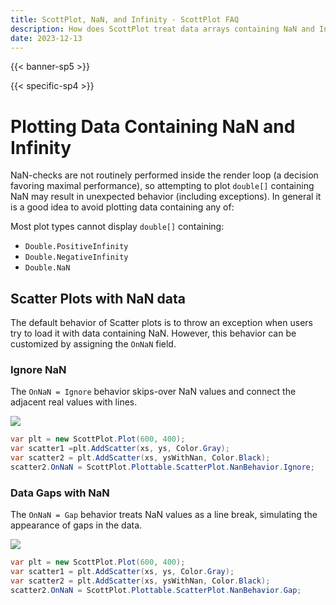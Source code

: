 ```yaml
---
title: ScottPlot, NaN, and Infinity - ScottPlot FAQ
description: How does ScottPlot treat data arrays containing NaN and Infinity?
date: 2023-12-13
---
```


{{< banner-sp5 >}}

{{< specific-sp4 >}}

# Plotting Data Containing NaN and Infinity

NaN-checks are not routinely performed inside the render loop (a decision favoring maximal performance), so attempting to plot `double[]` containing NaN may result in unexpected behavior (including exceptions). In general it is a good idea to avoid plotting data containing any of:

Most plot types cannot display `double[]` containing:
* `Double.PositiveInfinity`
* `Double.NegativeInfinity`
* `Double.NaN`

## Scatter Plots with NaN data

The default behavior of Scatter plots is to throw an exception when users try to load it with data containing NaN. However, this behavior can be customized by assigning the `OnNaN` field.

### Ignore NaN

The `OnNaN = Ignore` behavior skips-over NaN values and connect the adjacent real values with lines.

![](scatter_nan_ignore.png)

```cs
var plt = new ScottPlot.Plot(600, 400);
var scatter1 =plt.AddScatter(xs, ys, Color.Gray);
var scatter2 = plt.AddScatter(xs, ysWithNan, Color.Black);
scatter2.OnNaN = ScottPlot.Plottable.ScatterPlot.NanBehavior.Ignore;
```

### Data Gaps with NaN

The `OnNaN = Gap` behavior treats NaN values as a line break, simulating the appearance of gaps in the data.

![](scatter_nan_gap.png)

```cs
var plt = new ScottPlot.Plot(600, 400);
var scatter1 = plt.AddScatter(xs, ys, Color.Gray);
var scatter2 = plt.AddScatter(xs, ysWithNan, Color.Black);
scatter2.OnNaN = ScottPlot.Plottable.ScatterPlot.NanBehavior.Gap;
```